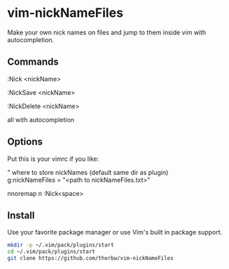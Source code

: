 # vim-nickNameFiles

Make your own nick names on files and jump to them inside vim with autocompletion.

## Commands

:Nick \<nickName\>

:NickSave \<nickName\>

:NickDelete \<nickName\>

all with autocompletion


## Options

Put this is your vimrc if you like:

" where to store nickNames (default same dir as plugin)  
g:nickNameFiles = "\<path to nickNameFiles.txt\>"

nnoremap <leader>n :Nick\<space\>

## Install

Use your favorite package manager or use Vim's built in package support.

``` bash
mkdir -p ~/.vim/pack/plugins/start
cd ~/.vim/pack/plugins/start
git clone https://github.com/thorbw/vim-nickNameFiles
```


